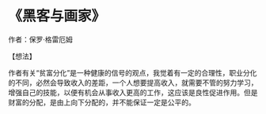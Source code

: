 # 《黑客与画家》

作者：保罗·格雷厄姆

【想法】

作者有关“贫富分化”是一种健康的信号的观点，我觉着有一定的合理性，职业分化的不同，必然会导致收入的差距，一个人想要提高收入，就需要不管的努力学习，增强自己的技能，以便有机会从事收入更高的工作，这应该是良性促进作用。但是财富的分配，是由上向下分配的，并不能保证一定是公平的。

